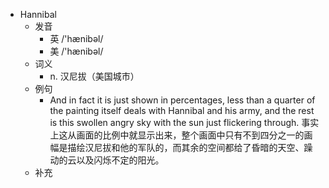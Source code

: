 - Hannibal
  - 发音
    - 英 /'hænibəl/
    - 美 /'hænibəl/
  - 词义
    - n. 汉尼拔（美国城市）
  - 例句
    - And in fact it is just shown in percentages, less than a quarter of the painting itself deals with Hannibal and his army, and the rest is this swollen angry sky with the sun just flickering through. 事实上这从画面的比例中就显示出来，整个画面中只有不到四分之一的画幅是描绘汉尼拔和他的军队的，而其余的空间都给了昏暗的天空、躁动的云以及闪烁不定的阳光。
  - 补充